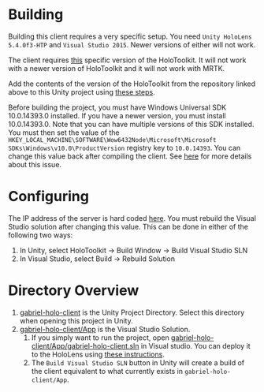 # Building

Building this client requires a very specific setup. You need `Unity HoloLens 5.4.0f3-HTP` and `Visual Studio 2015`. Newer versions of either will not work.

The client requires [this](https://github.com/Microsoft/MixedRealityToolkit-Unity/tree/82fc64462b987f1d572d0db9bb3b39fe8f1a56f0) specific version of the 
HoloToolkit. It will not work with a newer version of HoloToolkit and it will not work with MRTK.

Add the contents of the version of the HoloToolkit from the repository linked above to this Unity project using 
[these steps](https://github.com/Microsoft/MixedRealityToolkit-Unity/blob/82fc64462b987f1d572d0db9bb3b39fe8f1a56f0/GettingStarted.md).

Before building the project, you must have Windows Universal SDK 10.0.14393.0 installed. If you have a newer version, you must install 10.0.14393.0.
Note that you can have multiple versions of this SDK installed.
You must then set the value of the `HKEY_LOCAL_MACHINE\SOFTWARE\Wow6432Node\Microsoft\Microsoft SDKs\Windows\v10.0\ProductVersion` registry key 
to `10.0.14393`. You can change this value back after compiling the client. See 
[here](https://forum.unity.com/threads/suddenly-unable-to-build-solutions-anymore.466066/#post-3034148) for more details about this issue.

# Configuring 

The IP address of the server is hard coded [here](gabriel-holo-client/Assets/Scripts/Const.cs). You must rebuild the Visual Studio solution
after changing this value. This can be done in either of the following two ways:
1. In Unity, select HoloToolkit -> Build Window -> Build Visual Studio SLN
2. In Visual Studio, select Build -> Rebuild Solution

# Directory Overview
1. [gabriel-holo-client](gabriel-holo-client) is the Unity Project Directory. Select this directory when opening this project in Unity.
2. [gabriel-holo-client/App](gabriel-holo-client/App/gabriel-holo-client.sln) is the Visual Studio Solution. 
   1. If you simply want to run the project, open [gabriel-holo-client/App/gabriel-holo-client.sln](gabriel-holo-client/App/gabriel-holo-client.sln) in Visual studio. You can deploy it to the HoloLens using [these instructions](https://docs.microsoft.com/en-us/windows/mixed-reality/using-visual-studio).
   2. The `Build Visual Studio SLN` button in Unity will create a build of the client equivalent to what currently exists in `gabriel-holo-client/App`.

